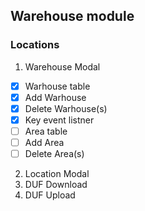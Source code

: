 ## Warehouse module
### Locations
1) Warehouse Modal
- [X] Warhouse table
- [X] Add Warhouse
- [X] Delete Warhouse(s)
- [X] Key event listner
- [ ] Area table
- [ ] Add Area
- [ ] Delete Area(s)
2) Location Modal
3) DUF Download
4) DUF Upload